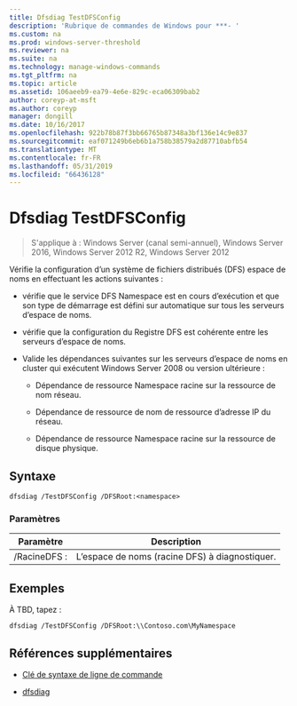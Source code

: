 ```yaml
---
title: Dfsdiag TestDFSConfig
description: 'Rubrique de commandes de Windows pour ***- '
ms.custom: na
ms.prod: windows-server-threshold
ms.reviewer: na
ms.suite: na
ms.technology: manage-windows-commands
ms.tgt_pltfrm: na
ms.topic: article
ms.assetid: 106aeeb9-ea79-4e6e-829c-eca06309bab2
author: coreyp-at-msft
ms.author: coreyp
manager: dongill
ms.date: 10/16/2017
ms.openlocfilehash: 922b78b87f3bb66765b87348a3bf136e14c9e837
ms.sourcegitcommit: eaf071249b6eb6b1a758b38579a2d87710abfb54
ms.translationtype: MT
ms.contentlocale: fr-FR
ms.lasthandoff: 05/31/2019
ms.locfileid: "66436128"
---
```

# <a name="dfsdiag-testdfsconfig"></a>Dfsdiag TestDFSConfig

>S'applique à : Windows Server (canal semi-annuel), Windows Server 2016, Windows Server 2012 R2, Windows Server 2012

Vérifie la configuration d’un système de fichiers distribués \(DFS\) espace de noms en effectuant les actions suivantes :  
  
-   vérifie que le service DFS Namespace est en cours d’exécution et que son type de démarrage est défini sur automatique sur tous les serveurs d’espace de noms.  
  
-   vérifie que la configuration du Registre DFS est cohérente entre les serveurs d’espace de noms.  
  
-   Valide les dépendances suivantes sur les serveurs d’espace de noms en cluster qui exécutent Windows Server 2008 ou version ultérieure :  
  
    -   Dépendance de ressource Namespace racine sur la ressource de nom réseau.  
  
    -   Dépendance de ressource de nom de ressource d’adresse IP du réseau.  
  
    -   Dépendance de ressource Namespace racine sur la ressource de disque physique.  
  
  
  
## <a name="syntax"></a>Syntaxe  
  
```  
dfsdiag /TestDFSConfig /DFSRoot:<namespace>  
```  
  
### <a name="parameters"></a>Paramètres  
  
|       Paramètre       |               Description               |
|-----------------------|-----------------------------------------|
| \/RacineDFS :<namespace> | L’espace de noms \(racine DFS\) à diagnostiquer. |
  
## <a name="BKMK_Examples"></a>Exemples  
À TBD, tapez :  
  
```  
dfsdiag /TestDFSConfig /DFSRoot:\\Contoso.com\MyNamespace  
```  
  
## <a name="additional-references"></a>Références supplémentaires  
  
-   [Clé de syntaxe de ligne de commande](command-line-syntax-key.md)  
  
-   [dfsdiag](dfsdiag.md)  
  

